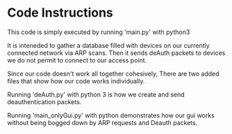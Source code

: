 # Code Instructions

This code is simply executed by running 'main.py' with python3

It is inteneded to gather a database filled with devices on our currently connected network via ARP scans. Then it sends deAuth packets to devices we do not permit to connect to our access point.


Since our code doesn't work all together cohesively, There are two added files that show how our code works individually.

Running 'deAuth.py' with python 3 is how we create and send deauthentication packets.

Running 'main_onlyGui.py' with python demonstrates how our gui works without being bogged down by ARP requests and Deauth packets.
